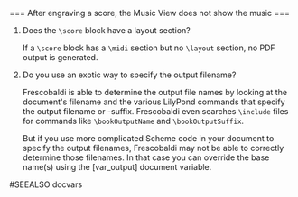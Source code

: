 === After engraving a score, the Music View does not show the music ===

1.  Does the <code>\\score</code> block have a layout section?

    If a `\score` block has a `\midi` section but no `\layout` section,
    no PDF output is generated.
   
2.  Do you use an exotic way to specify the output filename?

    Frescobaldi is able to determine the output file names by looking at the
    document's filename and the various LilyPond commands that specify the
    output filename or -suffix.
    Frescobaldi even searches `\include` files for commands like
    `\bookOutputName` and `\bookOutputSuffix`.
    
    But if you use more complicated Scheme code in your document to specify the
    output filenames, Frescobaldi may not be able to correctly determine those
    filenames.
    In that case you can override the base name(s) using the [var_output]
    document variable.


#SEEALSO
docvars
